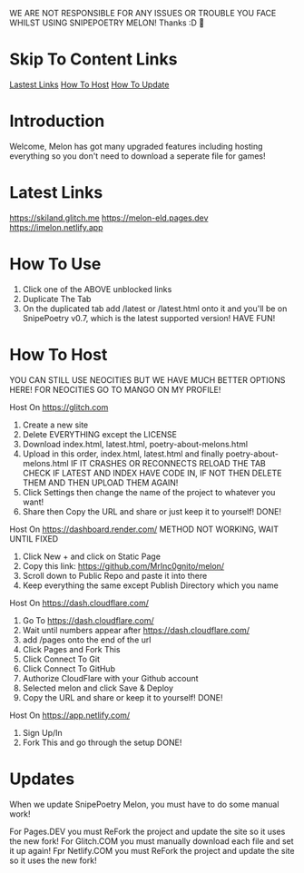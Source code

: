 WE ARE NOT RESPONSIBLE FOR ANY ISSUES OR TROUBLE YOU FACE WHILST USING SNIPEPOETRY MELON! Thanks :D 💠

# Skip To Content Links
[Lastest Links](https://github.com/MrInc0gnito/melon/?tab=readme-ov-file#latestlinks)
[How To Host](https://github.com/MrInc0gnito/melon/?tab=readme-ov-file#how-to-host)
[How To Update](https://github.com/MrInc0gnito/melon/?tab=readme-ov-file#updates)

# Introduction
Welcome, Melon has got many upgraded features including hosting everything so you don't need to download a seperate file for games!

# Latest Links
https://skiland.glitch.me
https://melon-eld.pages.dev
https://imelon.netlify.app

# How To Use
1. Click one of the ABOVE unblocked links
2. Duplicate The Tab
3. On the duplicated tab add /latest or /latest.html onto it and you'll be on SnipePoetry v0.7, which is the latest supported version!
HAVE FUN!

# How To Host
YOU CAN STILL USE NEOCITIES BUT WE HAVE MUCH BETTER OPTIONS HERE! FOR NEOCITIES GO TO MANGO ON MY PROFILE!

Host On https://glitch.com
1. Create a new site
2. Delete EVERYTHING except the LICENSE
3. Download index.html, latest.html, poetry-about-melons.html
4. Upload in this order, index.html, latest.html and finally poetry-about-melons.html
IF IT CRASHES OR RECONNECTS RELOAD THE TAB CHECK IF LATEST AND INDEX HAVE CODE IN, IF NOT THEN DELETE THEM AND THEN UPLOAD THEM AGAIN!
5. Click Settings then change the name of the project to whatever you want!
6. Share then Copy the URL and share or just keep it to yourself!
DONE!

Host On https://dashboard.render.com/ METHOD NOT WORKING, WAIT UNTIL FIXED
1. Click New + and click on Static Page
2. Copy this link: https://github.com/MrInc0gnito/melon/
3. Scroll down to Public Repo and paste it into there
4. Keep everything the same except Publish Directory which you name

Host On https://dash.cloudflare.com/
1. Go To https://dash.cloudflare.com/
2. Wait until numbers appear after https://dash.cloudflare.com/
3. add /pages onto the end of the url
4. Click Pages and Fork This
5. Click Connect To Git
6. Click Connect To GitHub
7. Authorize CloudFlare with your Github account
8. Selected melon and click Save & Deploy
9. Copy the URL and share or keep it to yourself!
DONE!

Host On https://app.netlify.com/
1. Sign Up/In
2. Fork This and go through the setup
DONE!

# Updates
When we update SnipePoetry Melon, you must have to do some manual work!

For Pages.DEV you must ReFork the project and update the site so it uses the new fork!
For Glitch.COM you must manually download each file and set it up again!
Fpr Netlify.COM you must ReFork the project and update the site so it uses the new fork!
 
